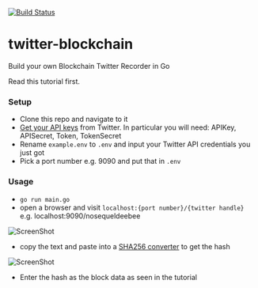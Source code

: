 [![Build Status](https://travis-ci.com/mycoralhealth/twitter-blockchain.svg?branch=master)](https://travis-ci.com/mycoralhealth/twitter-blockchain)

# twitter-blockchain
Build your own Blockchain Twitter Recorder in Go

Read this tutorial first.

### Setup

- Clone this repo and navigate to it
- [Get your API keys](https://developer.twitter.com/en/apply-for-access.html) from Twitter. In particular you will need: APIKey, APISecret, Token, TokenSecret
- Rename `example.env` to `.env` and input your Twitter API credentials you just got
- Pick a port number e.g. 9090 and put that in `.env`

### Usage

- `go run main.go`
- open a browser and visit `localhost:{port number}/{twitter handle}` e.g. localhost:9090/nosequeldeebee

![ScreenShot](https://s15.postimg.cc/4y9hujn8b/Screen_Shot_2018-08-20_at_9.18.41_AM.png)

- copy the text and paste into a [SHA256 converter](https://passwordsgenerator.net/sha256-hash-generator/) to get the hash

![ScreenShot](https://s15.postimg.cc/jiv630cor/Screen_Shot_2018-08-20_at_9.21.43_AM.png)

- Enter the hash as the block data as seen in the tutorial



